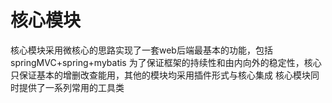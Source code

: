 # 核心模块

核心模块采用微核心的思路实现了一套web后端最基本的功能，包括springMVC+spring+mybatis
为了保证框架的持续性和由内向外的稳定性，核心只保证基本的增删改查能用，其他的模块均采用插件形式与核心集成
核心模块同时提供了一系列常用的工具类
